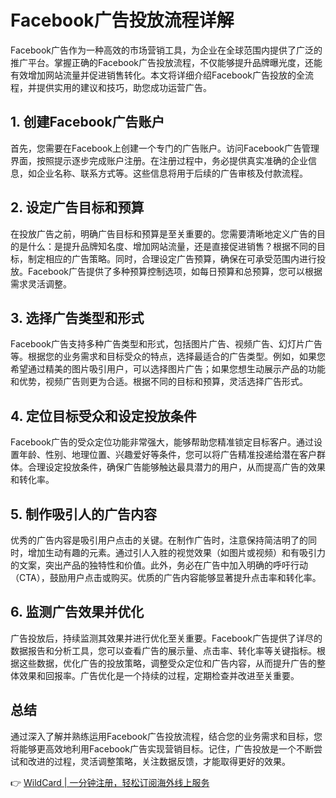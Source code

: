 # Facebook广告投放流程详解

Facebook广告作为一种高效的市场营销工具，为企业在全球范围内提供了广泛的推广平台。掌握正确的Facebook广告投放流程，不仅能够提升品牌曝光度，还能有效增加网站流量并促进销售转化。本文将详细介绍Facebook广告投放的全流程，并提供实用的建议和技巧，助您成功运营广告。

## 1. 创建Facebook广告账户

首先，您需要在Facebook上创建一个专门的广告账户。访问Facebook广告管理界面，按照提示逐步完成账户注册。在注册过程中，务必提供真实准确的企业信息，如企业名称、联系方式等。这些信息将用于后续的广告审核及付款流程。

## 2. 设定广告目标和预算

在投放广告之前，明确广告目标和预算是至关重要的。您需要清晰地定义广告的目的是什么：是提升品牌知名度、增加网站流量，还是直接促进销售？根据不同的目标，制定相应的广告策略。同时，合理设定广告预算，确保在可承受范围内进行投放。Facebook广告提供了多种预算控制选项，如每日预算和总预算，您可以根据需求灵活调整。

## 3. 选择广告类型和形式

Facebook广告支持多种广告类型和形式，包括图片广告、视频广告、幻灯片广告等。根据您的业务需求和目标受众的特点，选择最适合的广告类型。例如，如果您希望通过精美的图片吸引用户，可以选择图片广告；如果您想生动展示产品的功能和优势，视频广告则更为合适。根据不同的目标和预算，灵活选择广告形式。

## 4. 定位目标受众和设定投放条件

Facebook广告的受众定位功能非常强大，能够帮助您精准锁定目标客户。通过设置年龄、性别、地理位置、兴趣爱好等条件，您可以将广告精准投递给潜在客户群体。合理设定投放条件，确保广告能够触达最具潜力的用户，从而提高广告的效果和转化率。

## 5. 制作吸引人的广告内容

优秀的广告内容是吸引用户点击的关键。在制作广告时，注意保持简洁明了的同时，增加生动有趣的元素。通过引人入胜的视觉效果（如图片或视频）和有吸引力的文案，突出产品的独特性和价值。此外，务必在广告中加入明确的呼吁行动（CTA），鼓励用户点击或购买。优质的广告内容能够显著提升点击率和转化率。

## 6. 监测广告效果并优化

广告投放后，持续监测其效果并进行优化至关重要。Facebook广告提供了详尽的数据报告和分析工具，您可以查看广告的展示量、点击率、转化率等关键指标。根据这些数据，优化广告的投放策略，调整受众定位和广告内容，从而提升广告的整体效果和回报率。广告优化是一个持续的过程，定期检查并改进至关重要。

## 总结

通过深入了解并熟练运用Facebook广告投放流程，结合您的业务需求和目标，您将能够更高效地利用Facebook广告实现营销目标。记住，广告投放是一个不断尝试和改进的过程，灵活调整策略，关注数据反馈，才能取得更好的效果。

👉 [WildCard | 一分钟注册，轻松订阅海外线上服务](https://bbtdd.com/WildCard)